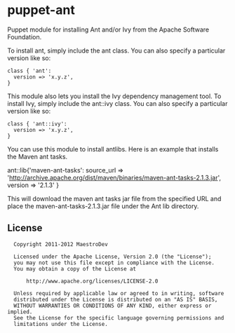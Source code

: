 puppet-ant
==========

Puppet module for installing Ant and/or Ivy from the Apache Software
Foundation.

To install ant, simply include the ant class. You can also specify a particular
version like so:

    class { 'ant':
      version => 'x.y.z',
    }
    
This module also lets you install the Ivy dependency management tool. To install Ivy,
simply include the ant::ivy class. You can also specify a particular version like so:

    class { 'ant::ivy':
      version => 'x.y.z',
    }

You can use this module to install antlibs. Here is an example that installs the Maven ant tasks.

  ant::lib{'maven-ant-tasks':
    source_url => 'http://archive.apache.org/dist/maven/binaries/maven-ant-tasks-2.1.3.jar',
    version => '2.1.3'
  }

This will download the maven ant tasks jar file from the specified URL and place the 
maven-ant-tasks-2.1.3.jar file under the Ant lib directory.

License
-------
```
  Copyright 2011-2012 MaestroDev

  Licensed under the Apache License, Version 2.0 (the "License");
  you may not use this file except in compliance with the License.
  You may obtain a copy of the License at

      http://www.apache.org/licenses/LICENSE-2.0

  Unless required by applicable law or agreed to in writing, software
  distributed under the License is distributed on an "AS IS" BASIS,
  WITHOUT WARRANTIES OR CONDITIONS OF ANY KIND, either express or implied.
  See the License for the specific language governing permissions and
  limitations under the License.
```

